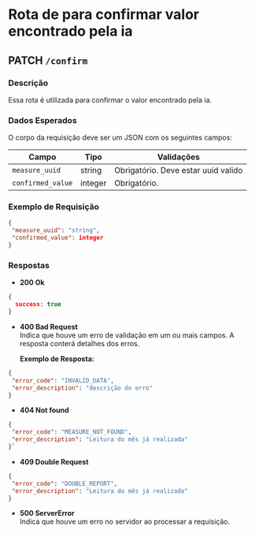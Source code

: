 # Rota de para confirmar valor encontrado pela ia

## **PATCH** `/confirm`

### **Descrição**
Essa rota é utilizada para confirmar o valor encontrado pela ia.

### **Dados Esperados**
O corpo da requisição deve ser um JSON com os seguintes campos:

| Campo            | Tipo    | Validações                                                                                                                                                    |
|------------------|---------|---------------------------------------------------------------------------------------------------------------------------------------------------------------|
| `measure_uuid`          | string  | Obrigatório. Deve estar uuid valido                                                                                          |
| `confirmed_value`  | integer  | Obrigatório.                                                                                                                         |


### **Exemplo de Requisição**
```json
{
 "measure_uuid": "string",
 "confirmed_value": integer
}
```

### Respostas

- **200 Ok**  
```json
{
  success: true
}
```

- **400 Bad Request**  
  Indica que houve um erro de validação em um ou mais campos. A resposta conterá detalhes dos erros.

  **Exemplo de Resposta:**
```json
{
 "error_code": "INVALID_DATA",
 "error_description": "descrição do erro"
}
```
- **404 Not found**
```json
{
 "error_code": "MEASURE_NOT_FOUND",
 "error_description": "Leitura do mês já realizada"
}`
```

- **409 Double Request**
```json
{
 "error_code": "DOUBLE_REPORT",
 "error_description": "Leitura do mês já realizada"
}
```

- **500 ServerError**  
  Indica que houve um erro no servidor ao processar a requisição.
